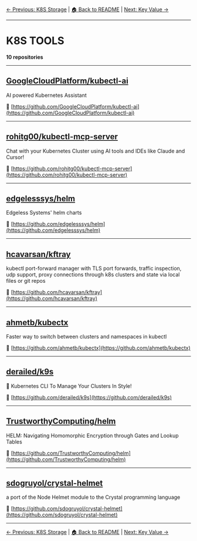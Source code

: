 [← Previous: K8S Storage](k8s-storage.txt) | [🏠 Back to README](../README.md) | [Next: Key Value →](key-value.txt)

---

# K8S TOOLS

**10 repositories**

---

## [GoogleCloudPlatform/kubectl-ai](https://github.com/GoogleCloudPlatform/kubectl-ai)

AI powered Kubernetes Assistant

🔗 [https://github.com/GoogleCloudPlatform/kubectl-ai](https://github.com/GoogleCloudPlatform/kubectl-ai)

---

## [rohitg00/kubectl-mcp-server](https://github.com/rohitg00/kubectl-mcp-server)

Chat with your Kubernetes Cluster using AI tools and IDEs like Claude and Cursor!

🔗 [https://github.com/rohitg00/kubectl-mcp-server](https://github.com/rohitg00/kubectl-mcp-server)

---

## [edgelesssys/helm](https://github.com/edgelesssys/helm)

Edgeless Systems' helm charts

🔗 [https://github.com/edgelesssys/helm](https://github.com/edgelesssys/helm)

---

## [hcavarsan/kftray](https://github.com/hcavarsan/kftray)

kubectl port-forward manager with TLS port forwards, traffic inspection, udp support, proxy connections through k8s clusters and state via local files or git repos

🔗 [https://github.com/hcavarsan/kftray](https://github.com/hcavarsan/kftray)

---

## [ahmetb/kubectx](https://github.com/ahmetb/kubectx)

Faster way to switch between clusters and namespaces in kubectl

🔗 [https://github.com/ahmetb/kubectx](https://github.com/ahmetb/kubectx)

---

## [derailed/k9s](https://github.com/derailed/k9s)

🐶 Kubernetes CLI To Manage Your Clusters In Style!

🔗 [https://github.com/derailed/k9s](https://github.com/derailed/k9s)

---

## [TrustworthyComputing/helm](https://github.com/TrustworthyComputing/helm)

HELM: Navigating Homomorphic Encryption through Gates and Lookup Tables

🔗 [https://github.com/TrustworthyComputing/helm](https://github.com/TrustworthyComputing/helm)

---

## [sdogruyol/crystal-helmet](https://github.com/sdogruyol/crystal-helmet)

a port of the Node Helmet module to the Crystal programming language

🔗 [https://github.com/sdogruyol/crystal-helmet](https://github.com/sdogruyol/crystal-helmet)

---


[← Previous: K8S Storage](k8s-storage.txt) | [🏠 Back to README](../README.md) | [Next: Key Value →](key-value.txt)
